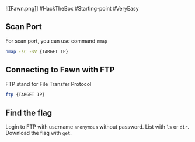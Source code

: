 ![[Fawn.png]]
#HackTheBox #Starting-point #VeryEasy 
## Scan Port
For scan port, you can use command `nmap`
```bash
nmap -sC -sV {TARGET IP}
```
## Connecting to Fawn with FTP
FTP stand for File Transfer Protocol
```bash
ftp {TARGET IP}
```
## Find the flag
Login to FTP with username `anonymous` without password. List with `ls` or `dir`. Download the flag with `get`.